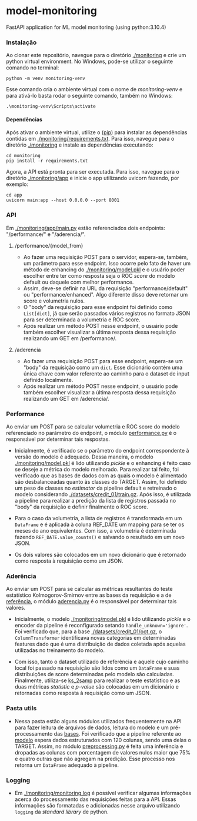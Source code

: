 # model-monitoring
 FastAPI application for ML model monitoring (using python:3.10.4)
 
### Instalação
Ao clonar este repositório, navegue para o diretório [./monitoring](monitoring) e crie um python virtual environment. No Windows, pode-se utilizar o seguinte comando no terminal:
 
```
python -m venv monitoring-venv
```
 
Esse comando cria o ambiente virtual com o nome de *monitoring-venv* e para ativá-lo basta rodar o seguinte comando, também no Windows:
 
```
.\monitoring-venv\Scripts\activate
```

#### Dependências

Após ativar o ambiente virtual, utilize o ([pip](https://pip.pypa.io/en/stable/installation/)) para instalar as dependências contidas em [./monitoring/requirements.txt](monitoring/requirements.txt). Para isso, navegue para o diretório [./monitoring](monitoring) e instale as dependências executando:

```
cd monitoring
pip install -r requirements.txt
```

Agora, a API está pronta para ser executada. Para isso, navegue para o diretório [./monitoring/app](monitoring/app) e inicie o app utilizando uvicorn fazendo, por exemplo:

```
cd app
uvicorn main:app --host 0.0.0.0 --port 8001
```

### API

Em [./monitoring/app/main.py](monitoring/app/main.py) estão referenciados dois endpoints: "/performance/" e "/aderencia/".

1. /performance/{model_from}
   - Ao fazer uma requisição POST para o servidor, espera-se, também, um parâmetro para esse endpoint. Isso ocorre pelo fato de haver um método de enhancing do [./monitoring/model.pkl](monitoring/model.pkl) e o usuário poder escolher entre ter como resposta seja o ROC *score* do modelo default ou daquele com melhor performance.
   - Assim, deve-se definir na URL da requisição "performance/default" ou "performance/enhanced". Algo diferente disso deve retornar um score e volumetria nulos.
   - O "body" da requisição para esse endpoint foi definido como ```List[dict]```, já que serão passados vários registros no formato JSON para ser determinada a volumetria e ROC score.
   - Após realizar um método POST nesse endpoint, o usuário pode também escolher visualizar a última resposta dessa requisição realizando um GET em /performance/.
   
2. /aderencia
   - Ao fazer uma requisição POST para esse endpoint, espera-se um "body" da requisição como um  ```dict```. Esse dicionário contém uma única chave com valor referente ao caminho para o dataset de input definido localmente.
   - Após realizar um método POST nesse endpoint, o usuário pode também escolher visualizar a última resposta dessa requisição realizando um GET em /aderencia/.

### Performance

Ao enviar um POST para se calcular volumetria e ROC score do modelo referenciado no parâmetro do endpoint, o módulo [performance.py](monitoring/app/api/endpoints/performance.py) é o responsável por determinar tais respostas.

   - Inicialmente, é verificado se o parâmetro do endpoint correspondente à versão do modelo é adequado. Dessa maneira, o modelo [./monitoring/model.pkl](monitoring/model.pkl) é lido utilizando *pickle* e o enhancing é feito caso se deseje a métrica do modelo melhorado. Para realizar tal feito, foi verificado que as bases de dados com as quais o modelo é alimentado são desbalanceadas quanto às classes do TARGET. Assim, foi definido um peso de classes no *estimator* da pipeline default e retreinado o modelo considerando [./datasets/credit_01/train.gz](datasets/credit_01/train.gz). Após isso, é utilizada a pipeline para realizar a predição da lista de registros passada no "body" da requisição e definir finalmente o ROC score.

   - Para o caso da volumetria, a lista de registros é transformada em um ```DataFrame``` e é aplicada à coluna REF_DATE um mapping para se ter os meses do ano equivalentes. Com isso, a volumetria é determinada fazendo ```REF_DATE.value_counts()``` e salvando o resultado em um novo JSON.

   - Os dois valores são colocados em um novo dicionário que é retornado como resposta à requisição como um JSON.


### Aderência

Ao enviar um POST para se calcular as métricas resultantes do teste estatístico Kolmogorov-Smirnov entre as bases da requisição e a de [referência](datasets/credit_01/test.gz), o módulo [aderencia.py](monitoring/app/api/endpoints/aderencia.py) é o responsável por determinar tais valores.

   - Inicialmente, o modelo [./monitoring/model.pkl](monitoring/model.pkl) é lido utilizando *pickle* e o encoder da pipeline é reconfigurado setando ```handle_unknown='ignore'```. Foi verificado que, para a base [./datasets/credit_01/oot.gz](datasets/credit_01/train.gz), o ```ColumnTransformer``` identificava novas categorias em determinadas features dado que é uma distribuição de dados coletada após aquelas utilizadas no treinamento do modelo.

   - Com isso, tanto o dataset utilizado de referência e aquele cujo caminho local foi passado na requisição são lidos como um ```DataFrame``` e suas distribuições de score determinadas pelo modelo são calculadas. Finalmente, utiliza-se [ks_2samp](https://docs.scipy.org/doc/scipy/reference/generated/scipy.stats.ks_2samp.html) para realizar o teste estatístico e as duas métricas *statistic* e *p-value* são colocadas em um dicionário e retornadas como resposta à requisição como um JSON.


### Pasta utils

   - Nessa pasta estão alguns módulos utilizados frequentemente na API para fazer leitura de arquivos de dados, leitura do modelo e um pré-processamento das [bases](datasets/credit_01). Foi verificado que a pipeline referente ao [modelo](monitoring/model.pkl) espera dados estruturados com 120 colunas, sendo uma delas o TARGET. Assim, no módulo [preprocessing.py](monitoring/app/utils/preprocessing.py) é feita uma inferência e dropadas as colunas com porcentagem de valores nulos maior que 75% e quatro outras que não agregam na predição. Esse processo nos retorna um ```DataFrame``` adequado à pipeline.


### Logging

   - Em [./monitoring/monitoring.log](monitoring/monitoring.log) é possível verificar algumas informações acerca do processamento das requisições feitas para a API. Essas informações são formatadas e adicionadas nesse arquivo utilizando ```logging``` da *standard library* de python.








